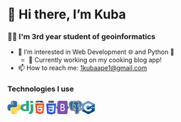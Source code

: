 # 👋 Hi there, I’m Kuba

### :man_student: I'm 3rd year student of geoinformatics

- :mag_right: I’m interested in Web Development :globe_with_meridians: and Python :snake:
  - :spaghetti: Currently working on my cooking blog app!
- 📫 How to reach me: [1kubaape1@gmail.com](mailto:1kubaape1@gmail.com)

### Technologies I use
[<img align="left"  alt="LinkedIn"  width="29" height="30" src="https://github.com/KubaBee/KubaBee/blob/master/python.png?raw=true" />](https://pl.python.org/)
[<img align="left" alt="LinkedIn" width="29" height="30" src="https://raw.githubusercontent.com/KubaBee/KubaBee/365e87b7f5df7751b6dc33d8afa8ea23b71b5b32/django.svg" />](https://www.djangoproject.com/)
[<img align="left" alt="LinkedIn" width="29" height="30" src="https://github.com/KubaBee/KubaBee/blob/master/html.png?raw=true" />](https://www.w3schools.com/html/default.asp)
[<img align="left" alt="LinkedIn" width="22" height="31" src="https://github.com/KubaBee/KubaBee/blob/master/css.png?raw=true" />](https://www.w3schools.com/css/default.asp)
[<img align="left" alt="LinkedIn" width="29" height="30" src="https://raw.githubusercontent.com/KubaBee/KubaBee/9a6b1c055d34e7e5615712a4143f2960446bf466/bootstrap.svg" />](https://getbootstrap.com/docs/5.0/getting-started/introduction/)
[<img align="left" alt="LinkedIn" width="29" height="30" src="https://github.com/KubaBee/KubaBee/blob/master/postgres.png?raw=true" />](https://www.postgresql.org/)
[<img align="left" alt="LinkedIn" width="29" height="30" src="https://github.com/KubaBee/KubaBee/blob/master/cpp.png?raw=true" />](https://isocpp.org/)
